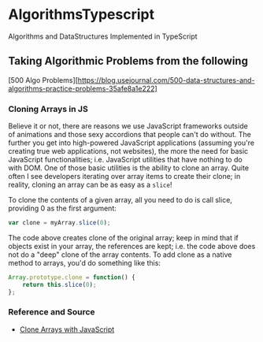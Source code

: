 # AlgorithmsTypescript
 Algorithms and DataStructures Implemented in TypeScript

## Taking Algorithmic Problems from the following

[500 Algo Problems][https://blog.usejournal.com/500-data-structures-and-algorithms-practice-problems-35afe8a1e222]


### Cloning Arrays in JS

Believe it or not, there are reasons we use JavaScript frameworks outside of animations and those sexy accordions that people can't do without. The further you get into high-powered JavaScript applications (assuming you're creating true web applications, not websites), the more the need for basic JavaScript functionalities; i.e. JavaScript utilities that have nothing to do with DOM. One of those basic utilities is the ability to clone an array. Quite often I see developers iterating over array items to create their clone; in reality, cloning an array can be as easy as a `slice`!

To clone the contents of a given array, all you need to do is call slice, providing 0 as the first argument:

```js
var clone = myArray.slice(0);
```

The code above creates clone of the original array; keep in mind that if objects exist in your array, the references are kept; i.e. the code above does not do a "deep" clone of the array contents. To add clone as a native method to arrays, you'd do something like this:

```js
Array.prototype.clone = function() {
	return this.slice(0);
};
```

### Reference and Source

* [Clone Arrays with JavaScript](https://davidwalsh.name/javascript-clone-array)
